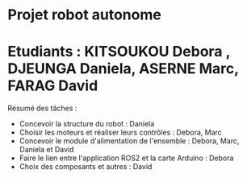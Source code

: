 # Projet robot autonome

# Etudiants : KITSOUKOU Debora , DJEUNGA Daniela, ASERNE Marc, FARAG David

Résumé des tâches :
- Concevoir la structure du robot : Daniela
- Choisir les moteurs et réaliser leurs contrôles : Debora, Marc
- Concevoir le module d'alimentation de l'ensemble : Debora, Marc, Daniela et David
- Faire le lien entre l'application ROS2 et la carte Arduino : Debora
- Choix des composants et autres : David
